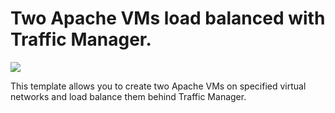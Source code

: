 # Two Apache VMs load balanced with Traffic Manager.

<a href="https://portal.azure.com/#create/Microsoft.Template/uri/https%3A%2F%2Fraw.githubusercontent.com%2FMTCAtlanta%2Ftraffic-manager-two-vm-iis%2Fazuredeploy.json" target="_blank">
    <img src="http://azuredeploy.net/deploybutton.png"/>
</a>

This template allows you to create two Apache VMs on specified virtual networks and load balance them behind Traffic Manager.